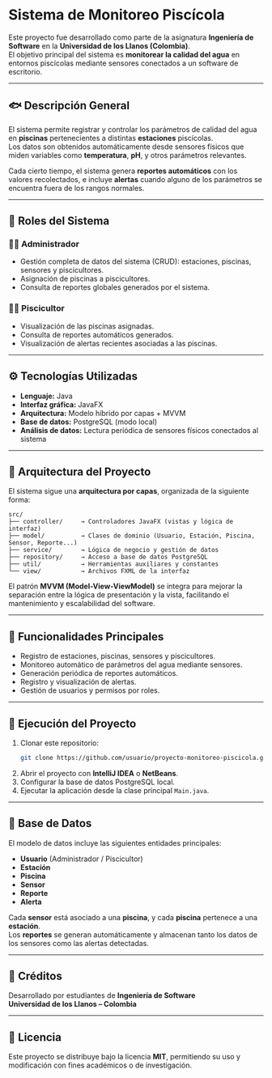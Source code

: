 # Sistema de Monitoreo Piscícola

Este proyecto fue desarrollado como parte de la asignatura **Ingeniería de Software** en la **Universidad de los Llanos (Colombia)**.  
El objetivo principal del sistema es **monitorear la calidad del agua** en entornos piscícolas mediante sensores conectados a un software de escritorio.

---

## 🐟 Descripción General

El sistema permite registrar y controlar los parámetros de calidad del agua en **piscinas** pertenecientes a distintas **estaciones** piscícolas.  
Los datos son obtenidos automáticamente desde sensores físicos que miden variables como **temperatura**, **pH**, y otros parámetros relevantes.

Cada cierto tiempo, el sistema genera **reportes automáticos** con los valores recolectados, e incluye **alertas** cuando alguno de los parámetros se encuentra fuera de los rangos normales.

---

## 🧩 Roles del Sistema

### 👨‍💼 Administrador
- Gestión completa de datos del sistema (CRUD): estaciones, piscinas, sensores y piscicultores.
- Asignación de piscinas a piscicultores.
- Consulta de reportes globales generados por el sistema.

### 👨‍🔬 Piscicultor
- Visualización de las piscinas asignadas.
- Consulta de reportes automáticos generados.
- Visualización de alertas recientes asociadas a las piscinas.

---

## ⚙️ Tecnologías Utilizadas

- **Lenguaje:** Java  
- **Interfaz gráfica:** JavaFX  
- **Arquitectura:** Modelo híbrido por capas + MVVM  
- **Base de datos:** PostgreSQL (modo local)  
- **Análisis de datos:** Lectura periódica de sensores físicos conectados al sistema

---

## 🧠 Arquitectura del Proyecto

El sistema sigue una **arquitectura por capas**, organizada de la siguiente forma:

```
src/
├── controller/     → Controladores JavaFX (vistas y lógica de interfaz)
├── model/          → Clases de dominio (Usuario, Estación, Piscina, Sensor, Reporte...)
├── service/        → Lógica de negocio y gestión de datos
├── repository/     → Acceso a base de datos PostgreSQL
├── util/           → Herramientas auxiliares y constantes
└── view/           → Archivos FXML de la interfaz
```

El patrón **MVVM (Model-View-ViewModel)** se integra para mejorar la separación entre la lógica de presentación y la vista, facilitando el mantenimiento y escalabilidad del software.

---

## 🧾 Funcionalidades Principales

- Registro de estaciones, piscinas, sensores y piscicultores.
- Monitoreo automático de parámetros del agua mediante sensores.
- Generación periódica de reportes automáticos.
- Registro y visualización de alertas.
- Gestión de usuarios y permisos por roles.

---

## 🧪 Ejecución del Proyecto

1. Clonar este repositorio:
   ```bash
   git clone https://github.com/usuario/proyecto-monitoreo-piscicola.git
   ```
2. Abrir el proyecto con **IntelliJ IDEA** o **NetBeans**.
3. Configurar la base de datos PostgreSQL local.
4. Ejecutar la aplicación desde la clase principal `Main.java`.

---

## 🧱 Base de Datos

El modelo de datos incluye las siguientes entidades principales:
- **Usuario** (Administrador / Piscicultor)
- **Estación**
- **Piscina**
- **Sensor**
- **Reporte**
- **Alerta**

Cada **sensor** está asociado a una **piscina**, y cada **piscina** pertenece a una **estación**.  
Los **reportes** se generan automáticamente y almacenan tanto los datos de los sensores como las alertas detectadas.

---

## 🏫 Créditos

Desarrollado por estudiantes de **Ingeniería de Software**  
**Universidad de los Llanos – Colombia**

---

## 📜 Licencia

Este proyecto se distribuye bajo la licencia **MIT**, permitiendo su uso y modificación con fines académicos o de investigación.
